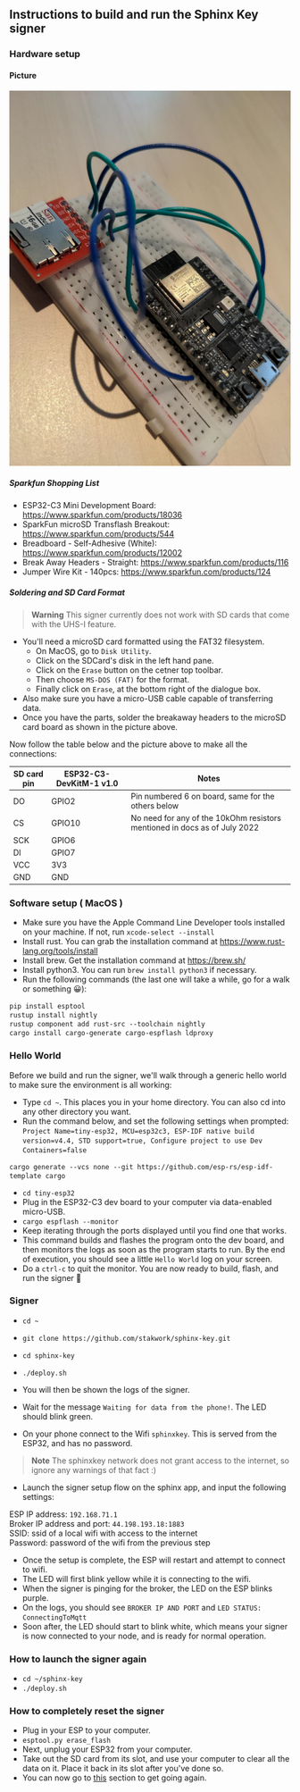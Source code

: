 ## Instructions to build and run the Sphinx Key signer

### Hardware setup

#### Picture

![Spi connections picture](docs/spi_connections.jpeg)

##### Sparkfun Shopping List

- ESP32-C3 Mini Development Board: https://www.sparkfun.com/products/18036
- SparkFun microSD Transflash Breakout: https://www.sparkfun.com/products/544
- Breadboard - Self-Adhesive (White): https://www.sparkfun.com/products/12002
- Break Away Headers - Straight: https://www.sparkfun.com/products/116
- Jumper Wire Kit - 140pcs: https://www.sparkfun.com/products/124

##### Soldering and SD Card Format

> **Warning**
> This signer currently does not work with SD cards that come with the UHS-I feature.

- You'll need a microSD card formatted using the FAT32 filesystem.
  - On MacOS, go to `Disk Utility`.
  - Click on the SDCard's disk in the left hand pane.
  - Click on the `Erase` button on the cetner top toolbar.
  - Then choose `MS-DOS (FAT)` for the format.
  - Finally click on `Erase`, at the bottom right of the dialogue box.
- Also make sure you have a micro-USB cable capable of transferring data.
- Once you have the parts, solder the breakaway headers to the microSD card board as shown in the picture above.

Now follow the table below and the picture above to make all the connections:

SD card pin | ESP32-C3-DevKitM-1 v1.0 | Notes
------------|-------------------------|--------------------
 DO         | GPIO2                   | Pin numbered 6 on board, same for the others below
 CS         | GPIO10                  | No need for any of the 10kOhm resistors mentioned in docs as of July 2022
 SCK        | GPIO6                   |
 DI         | GPIO7                   |
 VCC        | 3V3                     |
 GND        | GND                     |

### Software setup ( MacOS )

- Make sure you have the Apple Command Line Developer tools installed on your machine. If not, run `xcode-select --install`
- Install rust. You can grab the installation command at https://www.rust-lang.org/tools/install
- Install brew. Get the installation command at https://brew.sh/
- Install python3. You can run `brew install python3` if necessary.
- Run the following commands (the last one will take a while, go for a walk or something 😀):
```
pip install esptool
rustup install nightly
rustup component add rust-src --toolchain nightly
cargo install cargo-generate cargo-espflash ldproxy
```

### Hello World

Before we build and run the signer, we'll walk through a generic hello world to make sure the environment is all working:

- Type `cd ~`. This places you in your home directory. You can also cd into any other directory you want.
- Run the command below, and set the following settings when prompted: `Project Name=tiny-esp32, MCU=esp32c3, ESP-IDF native build version=v4.4, STD support=true, Configure project to use Dev Containers=false`
```
cargo generate --vcs none --git https://github.com/esp-rs/esp-idf-template cargo
```
- `cd tiny-esp32`
- Plug in the ESP32-C3 dev board to your computer via data-enabled micro-USB.
- `cargo espflash --monitor`
- Keep iterating through the ports displayed until you find one that works.
- This command builds and flashes the program onto the dev board, and then monitors the logs as soon as the program starts to run. By the end of execution, you should see a little `Hello World` log on your screen.
- Do a `ctrl-c` to quit the monitor. You are now ready to build, flash, and run the signer 🙂

### Signer

- `cd ~`
- `git clone https://github.com/stakwork/sphinx-key.git`
- `cd sphinx-key`
- `./deploy.sh`
- You will then be shown the logs of the signer.

- Wait for the message `Waiting for data from the phone!`. The LED should blink green.
- On your phone connect to the Wifi `sphinxkey`. This is served from the ESP32, and has no password.
> **Note**
> The sphinxkey network does not grant access to the internet, so ignore any warnings of that fact :)
- Launch the signer setup flow on the sphinx app, and input the following settings:

ESP IP address: `192.168.71.1`\
Broker IP address and port: `44.198.193.18:1883`\
SSID: ssid of a local wifi with access to the internet\
Password: password of the wifi from the previous step

- Once the setup is complete, the ESP will restart and attempt to connect to wifi.
- The LED will first blink yellow while it is connecting to the wifi.
- When the signer is pinging for the broker, the LED on the ESP blinks purple.
- On the logs, you should see `BROKER IP AND PORT` and `LED STATUS: ConnectingToMqtt`
- Soon after, the LED should start to blink white, which means your signer is now connected to your node, and is ready for normal operation.

### How to launch the signer again

- `cd ~/sphinx-key`
- `./deploy.sh`

### How to completely reset the signer

- Plug in your ESP to your computer.
- `esptool.py erase_flash`
- Next, unplug your ESP32 from your computer.
- Take out the SD card from its slot, and use your computer to clear all the data on it. Place it back in its slot after you've done so.
- You can now go to [this](#how-to-launch-the-signer-again) section to get going again.
